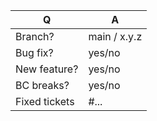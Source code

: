| Q             | A
| ------------- | ---
| Branch?       | main / x.y.z
| Bug fix?      | yes/no
| New feature?  | yes/no
| BC breaks?    | yes/no
| Fixed tickets | #... 

<!--
- Please fill in this template according to the PR you're about to submit.
- Replace this comment by a description of what your PR is solving.
-->
